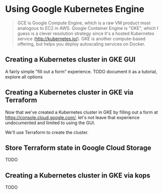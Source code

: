 # Using Google Kubernetes Engine

> GCE is Google Compute Engine, which is a raw VM product most analogous to EC2 in AWS. Google Container Engine is "GKE", which I guess is a clever resolution strategy since it's a hosted Kubernetes service (http://kubernetes.io/). GKE is another compute-based offering, but helps you deploy autoscaling services on Docker.

## Creating a Kubernetes cluster in GKE GUI

A fairly simple "fill out a form" experience. TODO document it as a tutorial, explore all options

## Creating a Kubernetes cluster in GKE via Terraform

Now that we've created a Kubernetes cluster in GKE by filling out a form at <https://console.cloud.google.com/>, let's not leave that experience undocumented and limited to using the GUI.

We'll use Terraform to create the cluster.

## Store Terraform state in Google Cloud Storage

TODO

## Creating a Kubernetes cluster in GKE via kops

TODO
